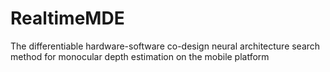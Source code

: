 # RealtimeMDE
The differentiable hardware-software co-design neural architecture search method for monocular depth estimation on the mobile platform 

